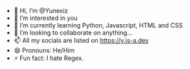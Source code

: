 - 👋 Hi, I’m @Yunexiz
- 👀 I’m interested in you
- 🌱 I’m currently learning Python, Javascript, HTML and CSS
- 💞️ I’m looking to collaborate on anything...
- 📫 All my socials are listed on https://y.is-a.dev
- 😄 Pronouns: He/Him
- ⚡ Fun fact: I hate Regex.
